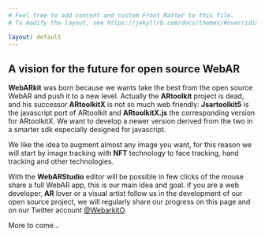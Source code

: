 ```yaml
---
# Feel free to add content and custom Front Matter to this file.
# To modify the layout, see https://jekyllrb.com/docs/themes/#overriding-theme-defaults

layout: default
---
```

## A vision for the future for open source WebAR

**WebARkit** was born because we wants take the best from the open source WebAR and push it to a new level.
Actually the **ARtoolkit** project is dead, and his successor **ARtoolkitX** is not so much web friendly: **Jsartoolkit5** is the javascript port of ARtoolkit and **ARtoolkitX.js** the corresponding version for ARtoolkitX. We want to develop a newer version derived from the two in a smarter
sdk especially designed for javascript.

We like the idea to augment almost any image you want, for this reason we will start by image tracking with **NFT** technology to face tracking, hand tracking and other technologies.

With the **WebARStudio** editor will be possible in few clicks of the mouse share a full WebAR app, this is our main idea and goal.
if you are a web developer, **AR** lover or a visual artist follow us in the development of our open source project, we will regularly share our progress on this page and on our Twitter account [@WebarkitO](https://twitter.com/WebarkitO).

More to come...
